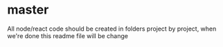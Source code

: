 # master
All node/react code should be created in folders project by project, when we're done this readme file will be change
